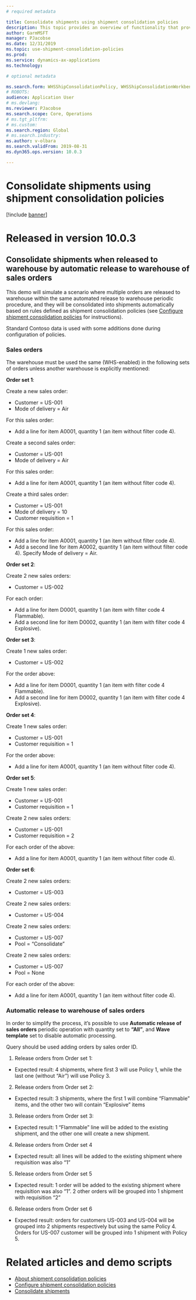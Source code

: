 ```yaml
---
# required metadata

title: Consolidate shipments using shipment consolidation policies
description: This topic provides an overview of functionality that provides use of shipment consolidation policies.
author: GarmMSFT
manager: PJacobse
ms.date: 12/31/2019
ms.topic: use-shipment-consolidation-policies
ms.prod:
ms.service: dynamics-ax-applications
ms.technology:

# optional metadata

ms.search.form: WHSShipConsolidationPolicy, WHSShipConsolidationWorkbench
# ROBOTS:
audience: Application User
# ms.devlang:
ms.reviewer: PJacobse
ms.search.scope: Core, Operations
# ms.tgt_pltfrm:
# ms.custom:
ms.search.region: Global
# ms.search.industry:
ms.author: v-olbara
ms.search.validFrom: 2019-08-31
ms.dyn365.ops.version: 10.0.3

---
```


# Consolidate shipments using shipment consolidation policies

[!include [banner](../includes/banner.md)]

# Released in version 10.0.3

## Consolidate shipments when released to warehouse by automatic release to warehouse of sales orders

This demo will simulate a scenario where multiple orders are released to warehouse within the same automated release to warehouse periodic procedure, and they will be consolidated into shipments automatically based on rules defined as shipment consolidation policies (see [Configure shipment consolidation policies](../warehousing/configure-shipment-consolidation-policies.md) for instructions).

Standard Contoso data is used with some additions done during configuration of policies.

### Sales orders

The warehouse must be used the same (WHS-enabled) in the following sets of orders unless another warehouse is explicitly mentioned:

**Order set 1**:

Create a new sales order:
-	Customer = US-001
-	Mode of delivery = Air

For this sales order:

- Add a line for item A0001, quantity 1 (an item without filter code 4).

Create a second sales order:

- Customer = US-001
- Mode of delivery = Air

For this sales order:

- Add a line for item A0001, quantity 1 (an item without filter code 4).

Create a third sales order:

- Customer = US-001
- Mode of delivery = 10
- Customer requisition = 1

For this sales order:

- Add a line for item A0001, quantity 1 (an item without filter code 4).
- Add a second line for item A0002, quantity 1 (an item without filter code 4). Specify Mode of delivery = Air.

**Order set 2**:

Create 2 new sales orders:

- Customer = US-002

For each order:
-	Add a line for item D0001, quantity 1 (an item with filter code 4 Flammable).
-	Add a second line for item D0002, quantity 1 (an item with filter code 4 Explosive).

**Order set 3**:

Create 1 new sales order:
- Customer = US-002

For the order above:

-	Add a line for item D0001, quantity 1 (an item with filter code 4 Flammable).
-	Add a second line for item D0002, quantity 1 (an item with filter code 4 Explosive).

**Order set 4**:

Create 1 new sales order:
- Customer = US-001
- Customer requisition = 1

For the order above:
-	Add a line for item A0001, quantity 1 (an item without filter code 4).

**Order set 5**:

Create 1 new sales order:
-	Customer = US-001
-	Customer requisition = 1

Create 2 new sales orders:
- Customer = US-001
- Customer requisition = 2

For each order of the above:
-	Add a line for item A0001, quantity 1 (an item without filter code 4).

**Order set 6**:

Create 2 new sales orders:
-	Customer = US-003

Create 2 new sales orders:
-	Customer = US-004

Create 2 new sales orders:
-	Customer = US-007
-	Pool = “Consolidate”

Create 2 new sales orders:
-	Customer = US-007
-	Pool = None

For each order of the above:
-	Add a line for item A0001, quantity 1 (an item without filter code 4).

###	Automatic release to warehouse of sales orders

In order to simplify the process, it’s possible to use **Automatic release of sales orders** periodic operation with quantity set to **“All”**, and **Wave template** set to disable automatic processing.

Query should be used adding orders by sales order ID.

1.	Release orders from Order set 1:
  - Expected result: 4 shipments, where first 3 will use Policy 1, while the last one (without “Air”) will use Policy 3.
2.	Release orders from Order set 2:
  - Expected result: 3 shipments, where the first 1 will combine “Flammable” items, and the other two will contain “Explosive” items
3.	Release orders from Order set 3:
  - Expected result: 1 “Flammable” line will be added to the existing shipment, and the other one will create a new shipment.
4.	Release orders from Order set 4
  - Expected result: all lines will be added to the existing shipment where requisition was also “1”

5.	Release orders from Order set 5
  - Expected result: 1 order will be added to the existing shipment where requisition was also “1”. 2 other orders will be grouped into 1 shipment with requisition “2”
6.	Release orders from Order set 6
  - Expected result: orders for customers US-003 and US-004 will be grouped into 2 shipments respectively but using the same Policy 4. Orders for US-007 customer will be grouped into 1 shipment with Policy 5.


# Related articles and demo scripts

- [About shipment consolidation policies](../warehousing/about-shipment-consolidation-policies.md)  
- [Configure shipment consolidation policies](../warehousing/configure-shipment-consolidation-policies.md)
- [Consolidate shipments](../warehousing/consolidate-shipments.md)
